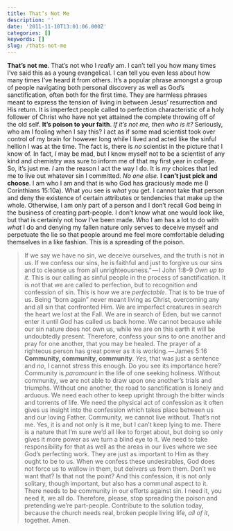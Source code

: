 ```yaml
---
title: That’s Not Me
description: ''
date: '2011-11-10T13:01:06.000Z'
categories: []
keywords: []
slug: /thats-not-me
---
```

**That’s not me**. That’s not who I _really_ am. I can’t tell you how many times I’ve said this as a young evangelical. I can tell you even less about how many times I’ve heard it from others. It’s a popular phrase amongst a group of people navigating both personal discovery as well as God’s sanctification, often both for the first time. They are harmless phrases meant to express the tension of living in between Jesus’ resurrection and His return. It is imperfect people called to perfection characteristic of a holy follower of Christ who have not yet attained the complete throwing off of the old self. **It’s poison to your faith**.
_If it’s not me, then who is it?_ Seriously, who am I fooling when I say this? I act as if some mad scientist took over control of my brain for however long while I lived and acted like the sinful hellion I was at the time. The fact is, there is _no_ scientist in the picture that I know of. In fact, _I_ may be mad, but I know myself not to be a scientist of any kind and chemistry was sure to inform me of that my first year in college. So, it’s just me. _I_ am the reason I act the way I do. It is _my_ choices that led me to live out whatever sin I committed. _No one else_.
**I can’t just pick and choose**. I am who I am and that is who God has graciously made me (I Corinthians 15:10a). What you see is _what_ you get. I cannot take that person and deny the existence of certain attributes or tendencies that make up the whole. Otherwise, I am only part of a person and I don’t recall God being in the business of creating part-people. I don’t know what one would look like, but that is certainly not how I’ve been made. Who I am has a lot to do with _what_ I do and denying my fallen nature only serves to deceive myself and perpetuate the lie so that people around me feel more comfortable deluding themselves in a like fashion. This is a spreading of the poison.
> If we say we have no sin, we deceive ourselves, and the truth is not in us. If we confess our sins, he is faithful and just to forgive us our sins and to cleanse us from all unrighteousness.” — I John 1:8–9
_Own up to it_. This is our calling as sinful people in the process of sanctification. It is not that we are called to perfection, but to recognition and confession of sin. This is how we are _perfectable_. That is to be true of us. Being “born again” never meant living as Christ, overcoming any and all sin that confronted Him. We are imperfect creatures in search the heart we lost at the Fall. We are in search of Eden, but we cannot enter it until God has called us back home. We cannot because while our sin nature does not own us, while we are on this earth it will be undoubtedly present.
> Therefore, confess your sins to one another and pray for one another, that you may be healed. The prayer of a righteous person has great power as it is working. — James 5:16
**Community, community, community**. _Yes_, that was just a sentence and _no_, I cannot stress this enough. Do you see its importance here? Community is _paramount_ in the life of one seeking holiness. Without community, we are not able to draw upon one another’s trials and triumphs. Without one another, the road to sanctification is lonely and arduous. We need each other to keep upright through the bitter winds and torrents of life. We need the physical act of confession as it often gives us insight into the confession which takes place between us and our loving Father. Community, we cannot live without.
That’s not me. Yes, it is and not only is it me, but I can’t keep lying to me. There is a nature that I’m sure we’d all like to forget about, but doing so only gives it more power as we turn a blind eye to it. We need to take responsibility for that as well as the areas in our lives where we see God’s perfecting work. They are just as important to Him as they ought to be to us. When we confess these undesirables, God does not force us to wallow in them, but delivers us from them. Don’t we want that? Is that not the point? And this confession, it is not only solitary, though important, but also has a communal aspect to it. There needs to be community in our efforts against sin. I need it, you need it, we all do. Therefore, please, stop spreading the poison and pretending we’re part-people. Contribute to the solution today, because the church needs real, broken people living life, _all of it_, together. Amen.
